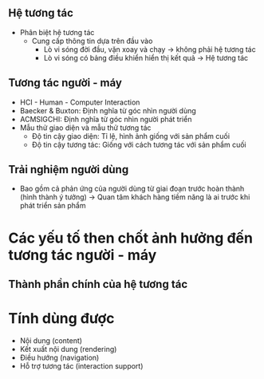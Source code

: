 ## Hệ tương tác
- Phân biệt hệ tương tác
	- Cung cấp thông tin dựa trên đầu vào
		- Lò vi sóng đời đầu, vặn xoay và chạy -> không phải hệ tương tác
		- Lò vi sóng có bảng điều khiển hiển thị kết quả -> Hệ tương tác
## Tương tác người - máy
- HCI - Human - Computer Interaction
- Baecker & Buxton: Định nghĩa từ góc nhìn người dùng
- ACMSIGCHI: Định nghĩa từ góc nhìn người phát triển
- Mẫu thử giao diện và mẫu thử tương tác
	- Độ tin cậy giao diện: Tỉ lệ, hình ảnh giống với sản phẩm cuối
	- Độ tin cậy tương tác: Giống với cách tương tác với sản phẩm cuối
## Trải nghiệm người dùng
- Bao gồm cả phản ứng của người dùng từ giai đoạn trước hoàn thành (hình thành ý tưởng) -> Quan tâm khách hàng tiềm năng là ai trước khi phát triển sản phẩm
# Các yếu tố then chốt ảnh hưởng đến tương tác người - máy
## Thành phần chính của hệ tương tác

# Tính dùng được
- Nội dung (content)
- Kết xuất nội dung (rendering)
- Điều hướng (navigation)
- Hỗ trợ tương tác (interaction support)
